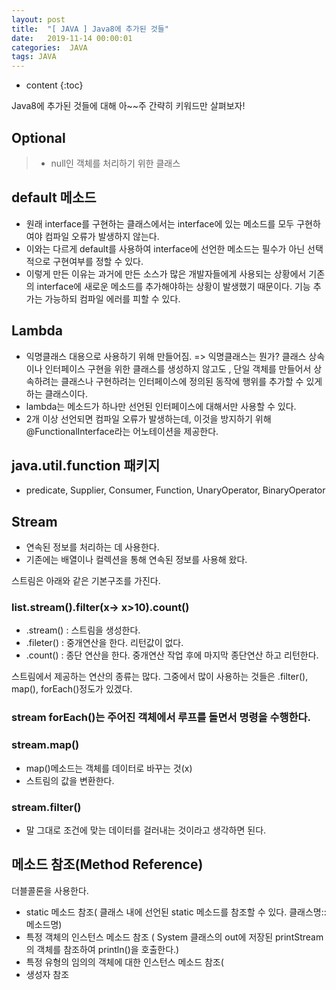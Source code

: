 ```yaml
---
layout: post
title:  "[ JAVA ] Java8에 추가된 것들"
date:   2019-11-14 00:00:01
categories:  JAVA
tags: JAVA
---
```


* content
{:toc}

Java8에 추가된 것들에 대해 아~~주 간략히 키워드만 살펴보자!

## Optional
>- null인 객체를 처리하기 위한 클래스

## default 메소드
- 원래 interface를 구현하는 클래스에서는 interface에 있는 메소드를 모두 구현하여야 컴파일 오류가 발생하지 않는다.  
- 이와는 다르게 default를 사용하여 interface에 선언한 메소드는 필수가 아닌 선택적으로 구현여부를 정할 수 있다. 
- 이렇게 만든 이유는 과거에 만든 소스가 많은 개발자들에게 사용되는 상황에서 기존의 interface에 새로운 메소드를 추가해야하는 상황이
발생했기 때문이다. 기능 추가는 가능하되 컴파일 에러를 피할 수 있다. 

## Lambda
- 익명클래스 대용으로 사용하기 위해 만들어짐. 
=> 익명클래스는 뭔가? 클래스 상속이나 인터페이스 구현을 위한 클래스를 생성하지 않고도 , 단일 객체를 만들어서 상속하려는 클래스나 구현하려는 인터페이스에 정의된 동작에 행위를 추가할 수 있게 하는 클래스이다. 
- lambda는 메소드가 하나만 선언된 인터페이스에 대해서만 사용할 수 있다.
- 2개 이상 선언되면 컴파일 오류가 발생하는데, 이것을 방지하기 위해 @FunctionalInterface라는 어노테이션을 제공한다. 

## java.util.function 패키지
- predicate, Supplier, Consumer, Function, UnaryOperator, BinaryOperator


## Stream
- 연속된 정보를 처리하는 데 사용한다. 
- 기존에는 배열이나 컬렉션을 통해 연속된 정보를 사용해 왔다. 

스트림은 아래와 같은 기본구조를 가진다. 

### list.stream().filter(x-> x>10).count()

- .stream()  : 스트림을 생성한다. 
- .fileter() : 중개연산을 한다. 리턴값이 없다. 
- .count() : 종단 연산을 한다. 중개연산 작업 후에 마지막 종단연산 하고 리턴한다. 


스트림에서 제공하는 연산의 종류는 많다. 그중에서 많이 사용하는 것들은
.filter(), map(), forEach()정도가 있겠다.

### stream forEach()는 주어진 객체에서 루프를 돌면서 명령을 수행한다. 

### stream.map()
- map()메소드는 객체를 데이터로 바꾸는 것(x)
- 스트림의 값을 변환한다. 

### stream.filter()
- 말 그대로 조건에 맞는 데이터를 걸러내는 것이라고 생각하면 된다. 

## 메소드 참조(Method Reference)
더블콜론을 사용한다.
- static 메소드 참조( 클래스 내에 선언된 static 메소드를 참조할 수 있다. 클래스명::메소드명)
- 특정 객체의 인스턴스 메소드 참조 ( System 클래스의 out에 저장된 printStream의 객체를 참조하여 println()을 호출한다.)
- 특정 유형의 임의의 객체에 대한 인스턴스 메소드 참조(
- 생성자 참조 

